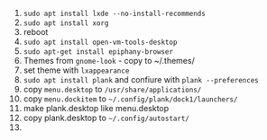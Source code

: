 1. `sudo apt install lxde --no-install-recommends`
2. `sudo apt install xorg`
3. reboot
4. `sudo apt install open-vm-tools-desktop `
5. `sudo apt-get install epiphany-browser`
6. Themes from `gnome-look` - copy to ~/.themes/
7. set theme with `lxappearance `
8. `sudo apt install plank` and confiure with `plank --preferences`
9. copy `menu.desktop` to `/usr/share/applications/`
10. copy `menu.dockitem` to `~/.config/plank/dock1/launchers/`
11. make plank.desktop like menu.desktop
12. copy plank.desktop to `~/.config/autostart/`
13. 

